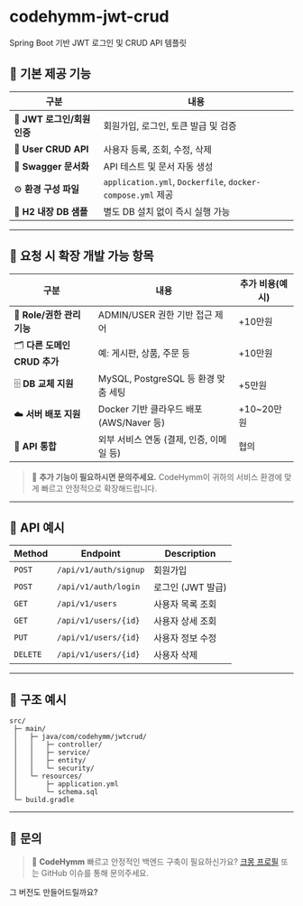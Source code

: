 # codehymm-jwt-crud
Spring Boot 기반 JWT 로그인 및 CRUD API 템플릿

## 🧾 기본 제공 기능

| 구분                   | 내용                                                       |
| -------------------- | -------------------------------------------------------- |
| 🔐 **JWT 로그인/회원 인증** | 회원가입, 로그인, 토큰 발급 및 검증                                    |
| 👤 **User CRUD API** | 사용자 등록, 조회, 수정, 삭제                                       |
| 🧩 **Swagger 문서화**   | API 테스트 및 문서 자동 생성                                       |
| ⚙️ **환경 구성 파일**      | `application.yml`, `Dockerfile`, `docker-compose.yml` 제공 |
| 💾 **H2 내장 DB 샘플**   | 별도 DB 설치 없이 즉시 실행 가능                                     |

---

## 🔧 요청 시 확장 개발 가능 항목

| 구분                     | 내용                              | 추가 비용(예시) |
| ---------------------- | ------------------------------- | --------- |
| 🧠 **Role/권한 관리 기능**   | ADMIN/USER 권한 기반 접근 제어          | +10만원     |
| 🗂️ **다른 도메인 CRUD 추가** | 예: 게시판, 상품, 주문 등                | +10만원     |
| 🗄️ **DB 교체 지원**       | MySQL, PostgreSQL 등 환경 맞춤 세팅    | +5만원      |
| ☁️ **서버 배포 지원**        | Docker 기반 클라우드 배포 (AWS/Naver 등) | +10~20만원  |
| 🔄 **API 통합**          | 외부 서비스 연동 (결제, 인증, 이메일 등)       | 협의        |

> 💬 **추가 기능이 필요하시면 문의주세요.**
> CodeHymm이 귀하의 서비스 환경에 맞게 빠르고 안정적으로 확장해드립니다.

---

## 📄 API 예시

| Method   | Endpoint              | Description  |
| -------- | --------------------- | ------------ |
| `POST`   | `/api/v1/auth/signup` | 회원가입         |
| `POST`   | `/api/v1/auth/login`  | 로그인 (JWT 발급) |
| `GET`    | `/api/v1/users`       | 사용자 목록 조회    |
| `GET`    | `/api/v1/users/{id}`  | 사용자 상세 조회    |
| `PUT`    | `/api/v1/users/{id}`  | 사용자 정보 수정    |
| `DELETE` | `/api/v1/users/{id}`  | 사용자 삭제       |

---

## 🧱 구조 예시

```
src/
 ├─ main/
 │   ├─ java/com/codehymm/jwtcrud/
 │   │   ├─ controller/
 │   │   ├─ service/
 │   │   ├─ entity/
 │   │   └─ security/
 │   └─ resources/
 │       ├─ application.yml
 │       └─ schema.sql
 └─ build.gradle
```

---

## 💬 문의

> 📧 **CodeHymm**
> 빠르고 안정적인 백엔드 구축이 필요하신가요?
> [크몽 프로필](https://kmong.com) 또는 GitHub 이슈를 통해 문의주세요.

그 버전도 만들어드릴까요?
```
